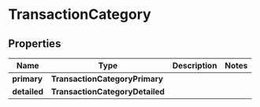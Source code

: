 

# TransactionCategory


## Properties

| Name | Type | Description | Notes |
|------------ | ------------- | ------------- | -------------|
|**primary** | **TransactionCategoryPrimary** |  |  |
|**detailed** | **TransactionCategoryDetailed** |  |  |



